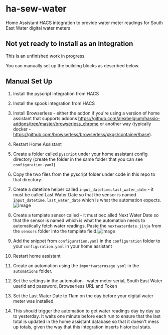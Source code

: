 # ha-sew-water

Home Assistant HACS integration to provide water meter readings for South East Water digital water meters

## Not yet ready to install as an integration

This is an unfinished work in progress.

You can manually set up the building blocks as described below.

## Manual Set Up

1. Install the pyscript integration from HACS
2. Install the spook integration from HACS
3. Install Browserless - either the addon if you're using a version of home assistant that supports addons https://github.com/alexbelgium/hassio-addons/tree/master/browserless_chrome or another way (typically docker - https://github.com/browserless/browserless/pkgs/container/base).
4. Restart Home Assistant
5. Create a folder called `pyscript` under your home assistant config directory (create the folder in the same folder that you can see `configuration.yaml`)
6. Copy the two files from the pyscript folder under code in this repo to that directory.
7. Create a datetime helper called `input_datetime.last_water_date` - it must be called Last Water Date so that the sensor is named `input_datetime.last_water_date` which is what the automation expects.![image](https://github.com/user-attachments/assets/ea1b7a54-c27a-45f5-a41d-3050688aa349)

8. Create a template sensor called - it must bec alled Next Water Date so that the sensor is named which is what the automation needs to automatically fetch water readings.  Paste the `nextwaterdate.jinja` from the `sensors` folder into the template field.![image](https://github.com/user-attachments/assets/1ac0679b-4606-4db6-874e-f8ae334c68bd)

9. Add the snippet from `configuration.yaml` in the `configuration` folder to your `configuration.yaml` in your home assistant
10. Restart home assistant
11. Create an automation using the `importwaterusage.yaml` in the `automations` folder.
12. Set the settings in the automation - water meter serial, South East Water userid and password, Browserless URL and Token
13. Set the Last Water Date to 11am on the day before your digital water meter was installed.
14. This should trigger the automation to get water readings day by day up to yesterday.  It waits one minute before each run to ensure that the last total is updated in the home assistant database so that it doesn't mess up totals, given the way that this integration inserts historical stats.
